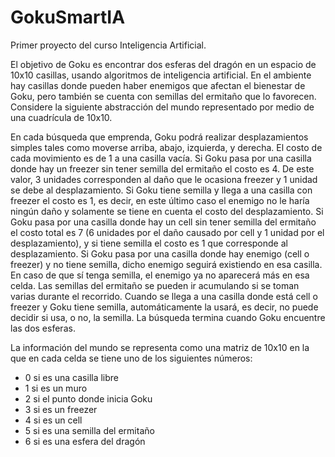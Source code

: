 # GokuSmartIA

Primer proyecto del curso Inteligencia Artificial.

El objetivo de Goku es encontrar dos esferas del dragón en un espacio de 10x10
casillas, usando algoritmos de inteligencia artificial. En el ambiente hay casillas donde pueden haber
enemigos que afectan el bienestar de Goku, pero también se cuenta con semillas del ermitaño que lo
favorecen. Considere la siguiente abstracción del mundo representado por medio de una cuadrícula
de 10x10.

En cada búsqueda que emprenda, Goku podrá realizar desplazamientos simples tales como moverse
arriba, abajo, izquierda, y derecha. El costo de cada movimiento es de 1 a una casilla vacía. Si
Goku pasa por una casilla donde hay un freezer sin tener semilla del ermitaño el costo es 4. De este
valor, 3 unidades corresponden al daño que le ocasiona freezer y 1 unidad se debe al desplazamiento.
Si Goku tiene semilla y llega a una casilla con freezer el costo es 1, es decir, en este último caso el
enemigo no le haría ningún daño y solamente se tiene en cuenta el costo del desplazamiento. Si Goku
pasa por una casilla donde hay un cell sin tener semilla del ermitaño el costo total es 7 (6 unidades
por el daño causado por cell y 1 unidad por el desplazamiento), y si tiene semilla el costo es 1 que
corresponde al desplazamiento. Si Goku pasa por una casilla donde hay enemigo (cell o freezer) y no
tiene semilla, dicho enemigo seguirá existiendo en esa casilla. En caso de que sí tenga semilla, el
enemigo ya no aparecerá más en esa celda. Las semillas del ermitaño se pueden ir acumulando si se
toman varias durante el recorrido. Cuando se llega a una casilla donde está cell o freezer y Goku
tiene semilla, automáticamente la usará, es decir, no puede decidir si usa, o no, la semilla. La búsqueda
termina cuando Goku encuentre las dos esferas.

La información del mundo se representa como una matriz de 10x10 en la que en cada celda se tiene
uno de los siguientes números:

- 0 si es una casilla libre
- 1 si es un muro
- 2 si el punto donde inicia Goku
- 3 si es un freezer
- 4 si es un cell
- 5 si es una semilla del ermitaño
- 6 si es una esfera del dragón